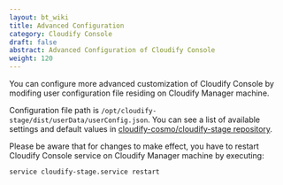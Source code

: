 ```yaml
---
layout: bt_wiki
title: Advanced Configuration
category: Cloudify Console
draft: false
abstract: Advanced Configuration of Cloudify Console
weight: 120
---
```


You can configure more advanced customization of Cloudify Console by modifing user configuration file residing on Cloudify Manager machine.

Configuration file path is `/opt/cloudify-stage/dist/userData/userConfig.json`. You can see a list of available settings and default values in [cloudify-cosmo/cloudify-stage repository](https://github.com/cloudify-cosmo/cloudify-stage/blob/master/conf/userConfig.json).

Please be aware that for changes to make effect, you have to restart Cloudify Console service on Cloudify Manager machine by executing:

```
service cloudify-stage.service restart 
```